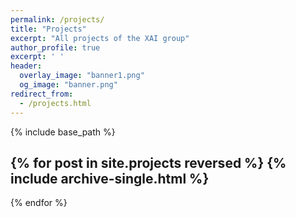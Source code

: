 ```yaml
---
permalink: /projects/
title: "Projects"
excerpt: "All projects of the XAI group"
author_profile: true
excerpt: ' '
header:
  overlay_image: "banner1.png"
  og_image: "banner.png"
redirect_from: 
  - /projects.html
---
```


{% include base_path %}

{% for post in site.projects reversed %}
  {% include archive-single.html %}
  ---
{% endfor %}
